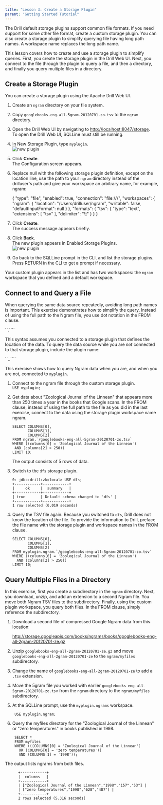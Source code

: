```yaml
---
title: "Lesson 3: Create a Storage Plugin"
parent: "Getting Started Tutorial"
---
```

The Drill default storage plugins support common file formats. If you need
support for some other file format, create a custom storage plugin. You can also create a storage plugin to simplify querying file having long path names. A workspace name replaces the long path name.

This lesson covers how to create and use a storage plugin to simplify queries. First,
you create the storage plugin in the Drill Web UI. Next, you connect to the
file through the plugin to query a file, and then a directory, and finally you
query multiple files in a directory.

## Create a Storage Plugin

You can create a storage plugin using the Apache Drill Web UI.

  1. Create an `ngram` directory on your file system.
  2. Copy `googlebooks-eng-all-5gram-20120701-zo.tsv` to the `ngram` directory.
  3. Open the Drill Web UI by navigating to <http://localhost:8047/storage>.   
     To open the Drill Web UI, SQLLine must still be running.
  4. In New Storage Plugin, type `myplugin`.  
     ![new plugin](/docs/img/ngram_plugin.png)    
  5. Click **Create**.  
     The Configuration screen appears.
  6. Replace null with the following storage plugin definition, except on the location line, use the path to your `ngram` directory instead of the drilluser's path and give your workspace an arbitrary name, for example, ngram:
  
        {
          "type": "file",
          "enabled": true,
          "connection": "file:///",
          "workspaces": {
            "ngram": {
              "location": "/Users/drilluser/ngram",
              "writable": false,
              "defaultInputFormat": null
           }
         },
         "formats": {
           "tsv": {
             "type": "text",
             "extensions": [
               "tsv"
             ],
             "delimiter": "\t"
            }
          }
        }

  7. Click **Create**.  
     The success message appears briefly.
  8. Click **Back**.  
     The new plugin appears in Enabled Storage Plugins.  
     ![new plugin](/docs/img/ngram_plugin.png) 
  9. Go back to the SQLLine prompt in the CLI, and list the storage plugins. Press RETURN in the CLI to get a prompt if necessary.

Your custom plugin appears in the list and has two workspaces: the `ngram`
workspace that you defined and a default workspace.

## Connect to and Query a File

When querying the same data source repeatedly, avoiding long path names is
important. This exercise demonstrates how to simplify the query. Instead of
using the full path to the Ngram file, you use dot notation in the FROM
clause.

``<workspace name>.`<location>```

This syntax assumes you connected to a storage plugin that defines the
location of the data. To query the data source while you are _not_ connected to
that storage plugin, include the plugin name:

``<plugin name>.<workspace name>.`<location>```

This exercise shows how to query Ngram data when you are, and when you are
not, connected to `myplugin`.

  1. Connect to the ngram file through the custom storage plugin.  
     `USE myplugin;`
  2. Get data about "Zoological Journal of the Linnean" that appears more than 250 times a year in the books that Google scans. In the FROM clause, instead of using the full path to the file as you did in the last exercise, connect to the data using the storage plugin workspace name ngram.
  
         SELECT COLUMNS[0], 
                COLUMNS[1], 
                COLUMNS[2] 
         FROM ngram.`/googlebooks-eng-all-5gram-20120701-zo.tsv` 
         WHERE ((columns[0] = 'Zoological Journal of the Linnean') 
          AND (columns[2] > 250)) 
         LIMIT 10;

     The output consists of 5 rows of data.  
  3. Switch to the `dfs` storage plugin.
  
         0: jdbc:drill:zk=local> USE dfs;
         +------------+------------+
         |     ok     |  summary   |
         +------------+------------+
         | true       | Default schema changed to 'dfs' |
         +------------+------------+
         1 row selected (0.019 seconds)
  4. Query the TSV file again. Because you switched to `dfs`, Drill does not know the location of the file. To provide the information to Drill, preface the file name with the storage plugin and workspace names in the FROM clause.  
  
         SELECT COLUMNS[0], 
                COLUMNS[1], 
                COLUMNS[2] 
         FROM myplugin.ngram.`/googlebooks-eng-all-5gram-20120701-zo.tsv` 
         WHERE ((columns[0] = 'Zoological Journal of the Linnean') 
           AND (columns[2] > 250)) 
         LIMIT 10;

## Query Multiple Files in a Directory

In this exercise, first you create a subdirectory in the `ngram` directory.
Next, you download, unzip, and add an extension to a second Ngram file. You
move both Ngram TSV files to the subdirectory. Finally, using the custom
plugin workspace, you query both files. In the FROM clause, simply reference
the subdirectory.

  1. Download a second file of compressed Google Ngram data from this location: 
  
     http://storage.googleapis.com/books/ngrams/books/googlebooks-eng-all-2gram-20120701-ze.gz
  2. Unzip `googlebooks-eng-all-2gram-20120701-ze.gz` and move `googlebooks-eng-all-2gram-20120701-ze` to the `ngram/myfiles` subdirectory. 
  3. Change the name of `googlebooks-eng-all-2gram-20120701-ze` to add a `.tsv` extension.    
  4. Move the 5gram file you worked with earlier `googlebooks-eng-all-5gram-20120701-zo.tsv` from the `ngram` directory to the `ngram/myfiles` subdirectory.
  5. At the SQLLine prompt, use the `myplugin.ngrams` workspace. 
   
          USE myplugin.ngram;
  6. Query the myfiles directory for the "Zoological Journal of the Linnean" or "zero temperatures" in books published in 1998.
  
          SELECT * 
          FROM myfiles 
          WHERE (((COLUMNS[0] = 'Zoological Journal of the Linnean')
            OR (COLUMNS[0] = 'zero temperatures')) 
            AND (COLUMNS[1] = '1998'));
The output lists ngrams from both files.

          +------------+
          |  columns   |
          +------------+
          | ["Zoological Journal of the Linnean","1998","157","53"] |
          | ["zero temperatures","1998","628","487"] |
          +------------+
          2 rows selected (5.316 seconds)
   
